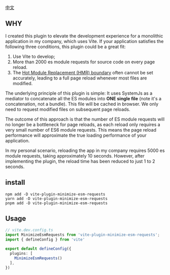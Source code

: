 [中文](./doc/README_zh.md)

## WHY

I created this plugin to elevate the development experience for a monolithic application in my company, which uses Vite. If your application satisfies the following three conditions, this plugin could be a great fit:

1. Use Vite to develop;
2. More than 2000 es module requests for source code on every page reload.
3. The [Hot Module Replacement (HMR) boundary](https://vitejs.dev/guide/api-hmr.html#hot-accept-cb) often cannot be set accurately, leading to a full page reload whenever most files are modified.

The underlying principle of this plugin is simple: It uses SystemJs as a mediator to concatenate all the ES modules into **ONE single file** (note it's a concatenation, not a bundle). This file will be cached in browser. We only need to request modified files on subsequent page reloads.

The outcome of this approach is that the number of ES module requests will no longer be a bottleneck for page reloads, as each reload only requires a very small number of ES6 module requests. This means the page reload performance will approximate the true loading performance of your application.

In my personal scenario, reloading the app in my company requires 5000 es module requests, taking approximately 10 seconds. However, after implementing the plugin, the reload time has been reduced to just 1 to 2 seconds.

## install

```shell
npm add -D vite-plugin-minimize-esm-requests
yarn add -D vite-plugin-minimize-esm-requests
pnpm add -D vite-plugin-minimize-esm-requests
```

## Usage

```ts
// vite.dev.config.ts
import MinimizeEsmRequests from 'vite-plugin-minimize-esm-requests';
import { defineConfig } from 'vite'

export default defineConfig({
  plugins: [
    MinimizeEsmRequests()
  ],
})
```